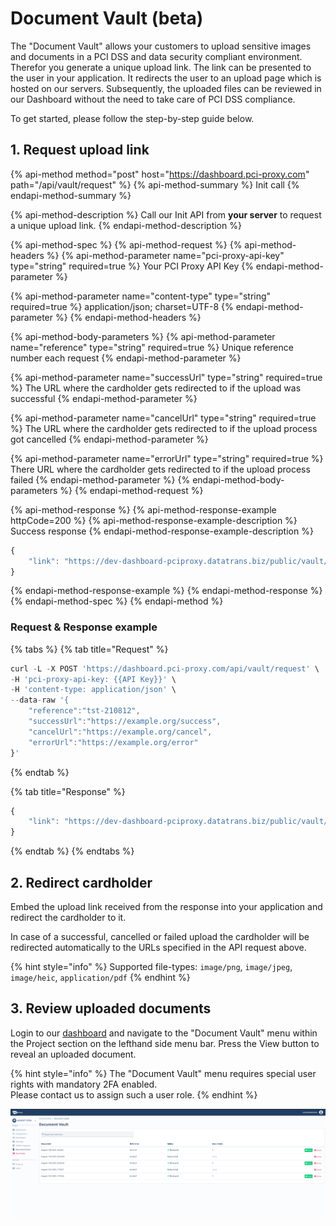 # Document Vault \(beta\)

The "Document Vault" allows your customers to upload sensitive images and documents in a PCI DSS and data security compliant environment.   
Therefor you generate a unique upload link. The link can be presented to the user in your application. It redirects the user to an upload page which is hosted on our servers. Subsequently, the uploaded files can be reviewed in our Dashboard without the need to take care of PCI DSS compliance. 

To get started, please follow the step-by-step guide below.

## 1. Request upload link

{% api-method method="post" host="https://dashboard.pci-proxy.com" path="/api/vault/request" %}
{% api-method-summary %}
Init call
{% endapi-method-summary %}

{% api-method-description %}
Call our Init API from **your server** to request a unique upload link. 
{% endapi-method-description %}

{% api-method-spec %}
{% api-method-request %}
{% api-method-headers %}
{% api-method-parameter name="pci-proxy-api-key" type="string" required=true %}
Your PCI Proxy API Key
{% endapi-method-parameter %}

{% api-method-parameter name="content-type" type="string" required=true %}
application/json; charset=UTF-8
{% endapi-method-parameter %}
{% endapi-method-headers %}

{% api-method-body-parameters %}
{% api-method-parameter name="reference" type="string" required=true %}
Unique reference number each request
{% endapi-method-parameter %}

{% api-method-parameter name="successUrl" type="string" required=true %}
The URL where the cardholder gets redirected to if the upload was successful
{% endapi-method-parameter %}

{% api-method-parameter name="cancelUrl" type="string" required=true %}
The URL where the cardholder gets redirected to if the upload process got cancelled 
{% endapi-method-parameter %}

{% api-method-parameter name="errorUrl" type="string" required=true %}
There URL where the cardholder gets redirected to if the upload process failed
{% endapi-method-parameter %}
{% endapi-method-body-parameters %}
{% endapi-method-request %}

{% api-method-response %}
{% api-method-response-example httpCode=200 %}
{% api-method-response-example-description %}
Success response
{% endapi-method-response-example-description %}

```javascript
{
    "link": "https://dev-dashboard-pciproxy.datatrans.biz/public/vault/BF33A0C8-F9ED-44AD-B818-015C08D76A44"
}
```
{% endapi-method-response-example %}
{% endapi-method-response %}
{% endapi-method-spec %}
{% endapi-method %}

### Request & Response example

{% tabs %}
{% tab title="Request" %}
```javascript
curl -L -X POST 'https://dashboard.pci-proxy.com/api/vault/request' \
-H 'pci-proxy-api-key: {{API Key}}' \
-H 'content-type: application/json' \
--data-raw '{
    "reference":"tst-210812",
    "successUrl":"https://example.org/success",
    "cancelUrl":"https://example.org/cancel",
    "errorUrl":"https://example.org/error"
}'
```
{% endtab %}

{% tab title="Response" %}
```javascript
{
    "link": "https://dev-dashboard-pciproxy.datatrans.biz/public/vault/BF33A0C8-F9ED-44AD-B818-015C08D76A44"
}
```
{% endtab %}
{% endtabs %}

## 2. Redirect cardholder 

Embed the upload link received from the response into your application and redirect the cardholder to it.   
  
In case of a successful, cancelled or failed upload the cardholder will be redirected automatically to the URLs specified in the API request above. 

{% hint style="info" %}
Supported file-types: `image/png`, `image/jpeg`, `image/heic`, `application/pdf`
{% endhint %}

## 3. Review uploaded documents

Login to our [dashboard](https://dashboard.pci-proxy.com/login) and navigate to the "Document Vault" menu within the Project section on the lefthand side menu bar. Press the View button to reveal an uploaded document. 

{% hint style="info" %}
The "Document Vault" menu requires special user rights with mandatory 2FA enabled.   
Please contact us to assign such a user role. 
{% endhint %}

![&quot;Document Vault&quot; menu](.gitbook/assets/document-vault-view.png)

